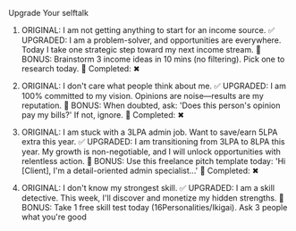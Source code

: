 Upgrade Your selftalk 
1. ORIGINAL: I am not getting anything to start for an income source.
   ✅ UPGRADED: I am a problem-solver, and opportunities are everywhere. Today I take one strategic step toward my next income stream.
   💎 BONUS: Brainstorm 3 income ideas in 10 mins (no filtering). Pick one to research today.
   📌 Completed: ✖

2. ORIGINAL: I don't care what people think about me.
   ✅ UPGRADED: I am 100% committed to my vision. Opinions are noise—results are my reputation.
   💎 BONUS: When doubted, ask: 'Does this person's opinion pay my bills?' If not, ignore.
   📌 Completed: ✖

3. ORIGINAL: I am stuck with a 3LPA admin job. Want to save/earn 5LPA extra this year.
   ✅ UPGRADED: I am transitioning from 3LPA to 8LPA this year. My growth is non-negotiable, and I will unlock opportunities with relentless action.
   💎 BONUS: Use this freelance pitch template today: 'Hi [Client], I'm a detail-oriented admin specialist...'
   📌 Completed: ✖

4. ORIGINAL: I don't know my strongest skill.
   ✅ UPGRADED: I am a skill detective. This week, I'll discover and monetize my hidden strengths.
   💎 BONUS: Take 1 free skill test today (16Personalities/Ikigai). Ask 3 people what you're good

